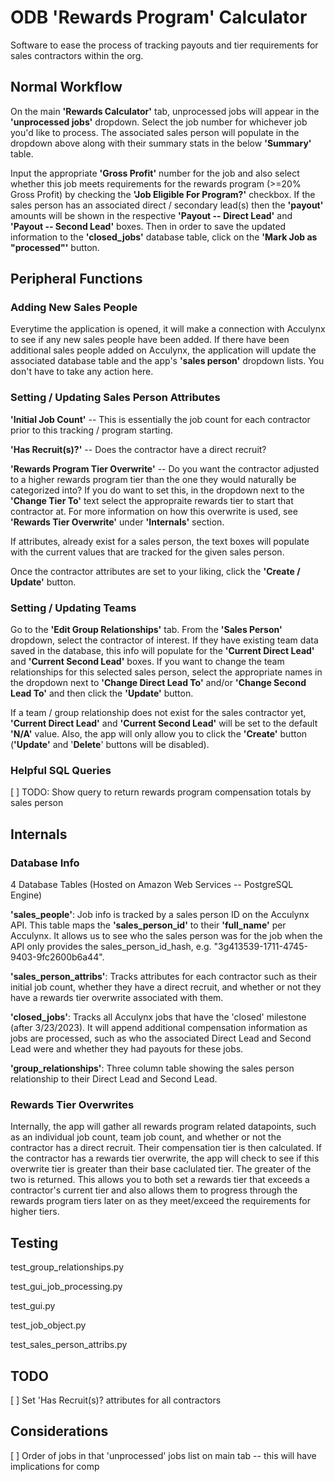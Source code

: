 
# ODB 'Rewards Program' Calculator
Software to ease the process of tracking payouts and tier requirements for sales contractors within the org.


## Normal Workflow
On the main __'Rewards Calculator'__ tab, unprocessed jobs will appear in the __'unprocessed jobs'__ dropdown.  Select the job number for whichever job you'd like to process.  The associated sales person will populate in the dropdown above along with their summary stats in the below __'Summary'__ table.

Input the appropriate __'Gross Profit'__ number for the job and also select whether this job meets requirements for the rewards program (>=20% Gross Profit) by checking the __'Job Eligible For Program?'__ checkbox.  If the sales person has an associated direct / secondary lead(s) then the __'payout'__ amounts will be shown in the respective __'Payout -- Direct Lead'__ and __'Payout -- Second Lead'__ boxes.  Then in order to save the updated information to the __'closed_jobs'__ database table, click on the __'Mark Job as "processed"'__ button.

## Peripheral Functions

### Adding New Sales People
Everytime the application is opened, it will make a connection with Acculynx to see if any new sales people have been added.  If there have been additional sales people added on Acculynx, the application will update the associated database table and the app's __'sales person'__ dropdown lists.  You don't have to take any action here.

### Setting / Updating Sales Person Attributes
__'Initial Job Count'__ -- This is essentially the job count for each contractor prior to this tracking / program starting.

__'Has Recruit(s)?'__ -- Does the contractor have a direct recruit?

__'Rewards Program Tier Overwrite'__ -- Do you want the contractor adjusted to a higher rewards program tier than the one they would naturally be categorized into?  If you do want to set this, in the dropdown next to the __'Change Tier To'__ text select the appropraite rewards tier to start that contractor at.  For more information on how this overwrite is used, see __'Rewards Tier Overwrite'__ under __'Internals'__ section.

If attributes, already exist for a sales person, the text boxes will populate with the current values that are tracked for the given sales person.

Once the contractor attributes are set to your liking, click the __'Create / Update'__ button.

### Setting / Updating Teams
Go to the __'Edit Group Relationships'__ tab.  From the __'Sales Person'__ dropdown, select the contractor of interest.  If they have existing team data saved in the database, this info will populate for the __'Current Direct Lead'__ and __'Current Second Lead'__ boxes.  If you want to change the team relationships for this selected sales person, select the appropriate names in the dropdown next to __'Change Direct Lead To'__ and/or __'Change Second Lead To'__ and then click the __'Update'__ button.

If a team / group relationship does not exist for the sales contractor yet, __'Current Direct Lead'__ and __'Current Second Lead'__ will be set to the default __'N/A'__ value.  Also, the app will only allow you to click the __'Create'__ button (__'Update'__ and '__Delete__' buttons will be disabled).

### Helpful SQL Queries
[ ] TODO: Show query to return rewards program compensation totals by sales person


## Internals

### Database Info
4 Database Tables (Hosted on Amazon Web Services -- PostgreSQL Engine)

__'sales_people'__:  Job info is tracked by a sales person ID on the Acculynx API.  This table maps the __'sales_person_id'__ to their __'full_name'__ per Acculynx.  It allows us to see who the sales person was for the job when the API only provides the sales_person_id_hash, e.g. "3g413539-1711-4745-9403-9fc2600b6a44".

__'sales_person_attribs'__: Tracks attributes for each contractor such as their initial job count, whether they have a direct recruit, and whether or not they have a rewards tier overwrite associated with them.

__'closed_jobs'__:  Tracks all Acculynx jobs that have the 'closed' milestone (after 3/23/2023).  It will append additional compensation information as jobs are processed, such as who the associated Direct Lead and Second Lead were and whether they had payouts for these jobs.

__'group_relationships'__:  Three column table showing the sales person relationship to their Direct Lead and Second Lead.

### Rewards Tier Overwrites
Internally, the app will gather all rewards program related datapoints, such as an individual job count, team job count, and whether or not the contractor has a direct recruit.  Their compensation tier is then calculated.  If the contractor has a rewards tier overwrite, the app will check to see if this overwrite tier is greater than their base caclulated tier.  The greater of the two is returned.  This allows you to both set a rewards tier that exceeds a contractor's current tier and also allows them to progress through the rewards program tiers later on as they meet/exceed the requirements for higher tiers.

## Testing

test_group_relationships.py

test_gui_job_processing.py

test_gui.py

test_job_object.py

test_sales_person_attribs.py

## TODO
[ ] Set 'Has Recruit(s)? attributes for all contractors

## Considerations
[ ] Order of jobs in that 'unprocessed' jobs list on main tab -- this will have implications for comp